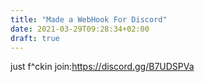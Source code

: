 ```yaml
---
title: "Made a WebHook For Discord"
date: 2021-03-29T09:28:34+02:00
draft: true
---
```

just f^ckin join:https://discord.gg/B7UDSPVa

